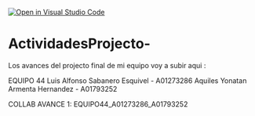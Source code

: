 [![Open in Visual Studio Code](https://classroom.github.com/assets/open-in-vscode-c66648af7eb3fe8bc4f294546bfd86ef473780cde1dea487d3c4ff354943c9ae.svg)](https://classroom.github.com/online_ide?assignment_repo_id=8493673&assignment_repo_type=AssignmentRepo)
# ActividadesProjecto-
Los avances del projecto final de mi equipo voy a subir aqui : 

EQUIPO 44
Luis Alfonso Sabanero Esquivel - A01273286
Aquiles Yonatan Armenta Hernandez - A01793252

COLLAB AVANCE 1: EQUIPO44_A01273286_A01793252
